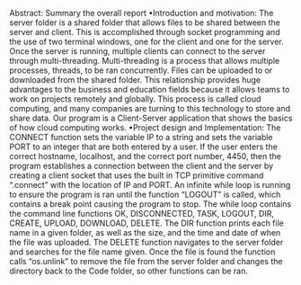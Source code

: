 Abstract: Summary the overall report
•Introduction and motivation: 
	The server folder is a shared folder that allows files to be shared between the server and client. This is accomplished through socket programming and the use of two terminal windows, one for the client and one for the server. Once the server is running, multiple clients can connect to the server through multi-threading. Multi-threading is a process that allows multiple processes, threads, to be ran concurrently. Files can be uploaded to or downloaded from the shared folder. This relationship provides huge advantages to the business and education fields because it allows teams to work on projects remotely and globally. This process is called cloud computing, and many companies are turning to this technology to store and share data. Our program is a Client-Server application that shows the basics of how cloud computing works. 
•Project design and Implementation:
	The CONNECT function sets the variable IP to a string and sets the variable PORT to an integer that are both entered by a user. If the user enters the correct hostname, localhost, and the correct port number, 4450, then the program establishes a connection between the client and the server by creating a client socket that uses the built in TCP primitive command “.connect” with the location of IP and PORT. An infinite while loop is running to ensure the program is ran until the function “LOGOUT” is called, which contains a break point causing the program to stop. The while loop contains the command line functions OK, DISCONNECTED, TASK, LOGOUT, DIR, CREATE, UPLOAD, DOWNLOAD, DELETE. The DIR function prints each file name in a given folder, as well as the size, and the time and date of when the file was uploaded. The DELETE function navigates to the server folder and searches for the file name given. Once the file is found the function calls “os.unlink” to remove the file from the server folder and changes the directory back to the Code folder, so other functions can be ran. 

